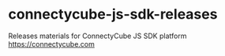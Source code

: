 # connectycube-js-sdk-releases
Releases materials for ConnectyCube JS SDK platform https://connectycube.com
